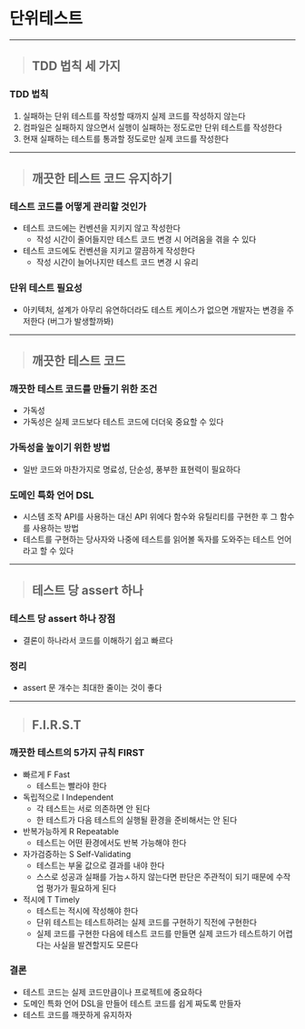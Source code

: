 
# 단위테스트

------------------------------------------------------------------------------------------------------------------------

> ## TDD 법칙 세 가지

### TDD 법칙
1. 실패하는 단위 테스트를 작성할 때까지 실제 코드를 작성하지 않는다
2. 컴파일은 실패하지 않으면서 실행이 실패하는 정도로만 단위 테스트를 작성한다
3. 현재 실패하는 테스트를 통과할 정도로만 실제 코드를 작성한다

------------------------------------------------------------------------------------------------------------------------

> ## 깨끗한 테스트 코드 유지하기

### 테스트 코드를 어떻게 관리할 것인가
- 테스트 코드에는 컨벤션을 지키지 않고 작성한다
  - 작성 시간이 줄어들지만 테스트 코드 변경 시 어려움을 겪을 수 있다
- 테스트 코드에도 컨벤션을 지키고 깔끔하게 작성한다
  - 작성 시간이 늘어나지만 테스트 코드 변경 시 유리


### 단위 테스트 필요성
- 아키텍처, 설계가 아무리 유연하더라도 테스트 케이스가 없으면 개발자는 변경을 주저한다 (버그가 발생할까봐) 

------------------------------------------------------------------------------------------------------------------------

> ## 깨끗한 테스트 코드

### 깨끗한 테스트 코드를 만들기 위한 조건
- 가독성
- 가독성은 실제 코드보다 테스트 코드에 더더욱 중요할 수 있다


### 가독성을 높이기 위한 방법
- 일반 코드와 마찬가지로 명료성, 단순성, 풍부한 표현력이 필요하다


### 도메인 특화 언어 DSL
- 시스템 조작 API를 사용하는 대신 API 위에다 함수와 유틸리티를 구현한 후 그 함수를 사용하는 방법
- 테스트를 구현하는 당사자와 나중에 테스트를 읽어볼 독자를 도와주는 테스트 언어라고 할 수 있다

------------------------------------------------------------------------------------------------------------------------

> ## 테스트 당 assert 하나

### 테스트 당 assert 하나 장점
- 결론이 하나라서 코드를 이해하기 쉽고 빠르다


### 정리
- assert 문 개수는 최대한 줄이는 것이 좋다

------------------------------------------------------------------------------------------------------------------------

> ## F.I.R.S.T

### 깨끗한 테스트의 5가지 규칙 FIRST
- 빠르게 F Fast
  - 테스트는 빨라야 한다
- 독립적으로 I Independent
  - 각 테스트는 서로 의존하면 안 된다
  - 한 테스트가 다음 테스트의 실행될 환경을 준비해서는 안 된다
- 반복가능하게 R Repeatable
  - 테스트는 어떤 환경에서도 반복 가능해야 한다
- 자가검증하는 S Self-Validating
  - 테스트는 부울 값으로 결과를 내야 한다
  - 스스로 성공과 실패를 가늠ㅅ하지 않는다면 판단은 주관적이 되기 때문에 수작업 평가가 필요하게 된다
- 적시에 T Timely
  - 테스트는 적시에 작성해야 한다
  - 단위 테스트는 테스트하려는 실제 코드를 구현하기 직전에 구현한다
  - 실제 코드를 구현한 다음에 테스트 코드를 만들면 실제 코드가 테스트하기 어렵다는 사실을 발견할지도 모른다


### 결론
- 테스트 코드는 실제 코드만큼이나 프로젝트에 중요하다
- 도메인 특화 언어 DSL을 만들어 테스트 코드를 쉽게 짜도록 만들자
- 테스트 코드를 깨끗하게 유지하자


